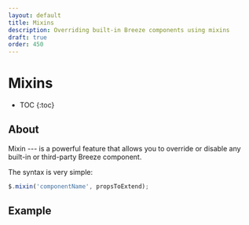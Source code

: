 ```yaml
---
layout: default
title: Mixins
description: Overriding built-in Breeze components using mixins
draft: true
order: 450
---
```


# Mixins

* TOC
{:toc}

## About

Mixin --- is a powerful feature that allows you to override or disable any built-in
or third-party Breeze component.

The syntax is very simple:

```js
$.mixin('componentName', propsToExtend);
```

## Example
